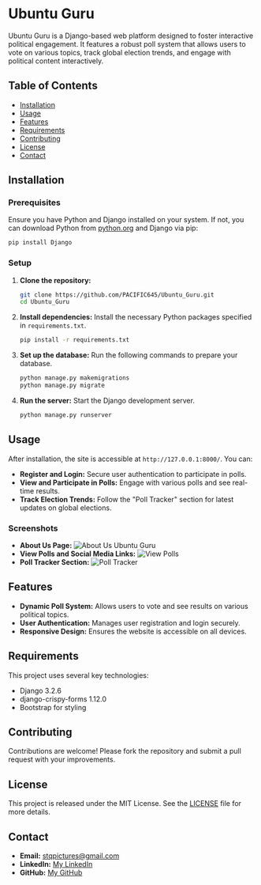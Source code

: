 # Ubuntu Guru

Ubuntu Guru is a Django-based web platform designed to foster interactive political engagement. It features a robust poll system that allows users to vote on various topics, track global election trends, and engage with political content interactively.

## Table of Contents
- [Installation](#installation)
- [Usage](#usage)
- [Features](#features)
- [Requirements](#requirements)
- [Contributing](#contributing)
- [License](#license)
- [Contact](#contact)

## Installation

### Prerequisites
Ensure you have Python and Django installed on your system. If not, you can download Python from [python.org](https://python.org) and Django via pip:
```bash
pip install Django
```

### Setup
1. **Clone the repository:**
   ```bash
   git clone https://github.com/PACIFIC645/Ubuntu_Guru.git
   cd Ubuntu_Guru
   ```

2. **Install dependencies:**
   Install the necessary Python packages specified in `requirements.txt`.
   ```bash
   pip install -r requirements.txt
   ```

3. **Set up the database:**
   Run the following commands to prepare your database.
   ```bash
   python manage.py makemigrations
   python manage.py migrate
   ```

4. **Run the server:**
   Start the Django development server.
   ```bash
   python manage.py runserver
   ```

## Usage
After installation, the site is accessible at `http://127.0.0.1:8000/`. You can:
- **Register and Login:** Secure user authentication to participate in polls.
- **View and Participate in Polls:** Engage with various polls and see real-time results.
- **Track Election Trends:** Follow the "Poll Tracker" section for latest updates on global elections.

### Screenshots
- **About Us Page:** ![About Us Ubuntu Guru](https://imgur.com/nSEIepe.jpg)
- **View Polls and Social Media Links:** ![View Polls](https://imgur.com/1krnlwi.jpg) 
- **Poll Tracker Section:** ![Poll Tracker](https://imgur.com/kRajCzq.jpg)

## Features
- **Dynamic Poll System:** Allows users to vote and see results on various political topics.
- **User Authentication:** Manages user registration and login securely.
- **Responsive Design:** Ensures the website is accessible on all devices.

## Requirements
This project uses several key technologies:
- Django 3.2.6
- django-crispy-forms 1.12.0
- Bootstrap for styling

## Contributing
Contributions are welcome! Please fork the repository and submit a pull request with your improvements.

## License
This project is released under the MIT License. See the [LICENSE](LICENSE) file for more details.

## Contact
- **Email:** stqpictures@gmail.com
- **LinkedIn:** [My LinkedIn](https://linkedin.com/in/mafekefekeng)
- **GitHub:** [My GitHub](https://github.com/PACIFIC645)
